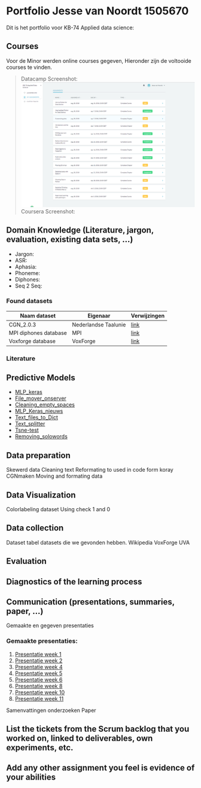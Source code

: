 # Portfolio Jesse van Noordt 1505670 
Dit is het portfolio voor KB-74 Applied data science:

## Courses 
Voor de Minor werden online courses gegeven, Hieronder zijn de voltooide courses te vinden.
> Datacamp Screenshot:![datacamp](https://github.com/ZoomJesse/Portfolio-datascience/blob/master/Datacamp.png)
> Coursera Screenshot:

## Domain Knowledge (Literature, jargon, evaluation, existing data sets, ...)
* Jargon:
* ASR:
* Aphasia:
* Phoneme:
* Diphones:
* Seq 2 Seq:

### Found datasets
Naam dataset | Eigenaar |Verwijzingen
------------ |----------|-------------
CGN_2.0.3 | Nederlandse Taalunie|[link](http://lands.let.ru.nl/cgn/)
MPI diphones database|MPI|[link](https://www.kaggle.com/rtatman/spoken-wikipedia-corpus-dutch)  
Voxforge database|VoxForge|[link](https://www.kaggle.com/rtatman/spoken-wikipedia-corpus-dutch)

### Literature 

## Predictive Models
* [MLP_keras](https://github.com/ZoomJesse/Portfolio-datascience/blob/master/MLP%20keras.ipynb)
* [File_mover_onserver](https://github.com/ZoomJesse/Portfolio-datascience/blob/master/File_Mover_Onserver.ipynb)
* [Cleaning_empty_spaces](https://github.com/ZoomJesse/Portfolio-datascience/blob/master/Cleaning_empty_spaces.ipynb)
* [MLP_Keras_nieuws](https://github.com/ZoomJesse/Portfolio-datascience/blob/master/MLP%20keras-Nieuws.ipynb)
* [Text_files_to_Dict](https://github.com/ZoomJesse/Portfolio-datascience/blob/master/Text_Files_To_Dict.ipynb)
* [Text_splitter](https://github.com/ZoomJesse/Portfolio-datascience/blob/master/Text_Splitter_Final.ipynb)
* [Tsne-test](https://github.com/ZoomJesse/Portfolio-datascience/blob/master/TSNE%20-%20test%20script%20for%20training%20.ipynb)
* [Removing_solowords](https://github.com/ZoomJesse/Portfolio-datascience/blob/master/Removing_solo_words.ipynb)



## Data preparation
Skewerd data 
Cleaning text
Reformating to used in code form koray
CGNmaken
Moving and formating data

## Data Visualization
Colorlabeling dataset
Using check 1 and 0

## Data collection
Dataset 
tabel datasets die we gevonden hebben.
Wikipedia
VoxForge
UVA


## Evaluation

## Diagnostics of the learning process

## Communication (presentations, summaries, paper, ...)
Gemaakte en gegeven presentaties

### Gemaakte presentaties:

1. [Presentatie week 1](https://github.com/ZoomJesse/Portfolio-datascience/blob/master/Aphasia%20presentatie%20week%201.pptx)
2. [Presentatie week 2](https://github.com/ZoomJesse/Portfolio-datascience/blob/master/Aphasia%20presentatie%20week%202.pptx)
3. [Presentatie week 4](https://github.com/ZoomJesse/Portfolio-datascience/blob/master/Aphasia%20presentatie%20week%204.pptx)
4. [Presentatie week 5](https://github.com/ZoomJesse/Portfolio-datascience/blob/master/Aphasia%20presentatie%20week%205.pptx)
5. [Presentatie week 6](https://github.com/ZoomJesse/Portfolio-datascience/blob/master/Aphasia%20presentatie%20week%206.pptx)
7. [Presentatie week 8](https://github.com/ZoomJesse/Portfolio-datascience/blob/master/Aphasia%20presentatie%20week%208.pptx)
8. [Presentatie week 10](https://github.com/ZoomJesse/Portfolio-datascience/blob/master/Aphasia%20presentatie%20week%2010.pptx)
9. [Presentatie week 11](https://github.com/ZoomJesse/Portfolio-datascience/blob/master/Aphasia%20presentatie%20week%2011.pptx)

Samenvattingen onderzoeken
Paper

## List the tickets from the Scrum backlog that you worked on, linked to deliverables, own experiments, etc.
## Add any other assignment you feel is evidence of your abilities
